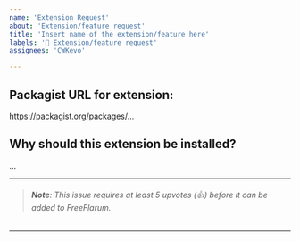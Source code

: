 ```yaml
---
name: 'Extension Request'
about: 'Extension/feature request'
title: 'Insert name of the extension/feature here'
labels: '🙋 Extension/feature request'
assignees: 'CWKevo'

---
```


<!-- NOTE ->
As a response to FreeFlarum crashes from 15th to 20th July 2022 (https://discuss.flarum.org/d/7585/3828),
all extension requests MUST follow the template and MUST have at least 5 upvotes in order for them to be considered, and later added to FreeFlarum.
This is to make sure that users actually want the extension to be added.

Users that do not follow the template will be asked to provide a valid reason why should this extension be installed. Failing/not providing that will result in your request having lower priority, and the extension will have a less chance of being actually added to FreeFlarum.
-->

## Packagist URL for extension:

https://packagist.org/packages/...

## Why should this extension be installed?

...

---
> ###### **Note**: This issue requires at least 5 upvotes (👍) before it can be added to FreeFlarum.
---
